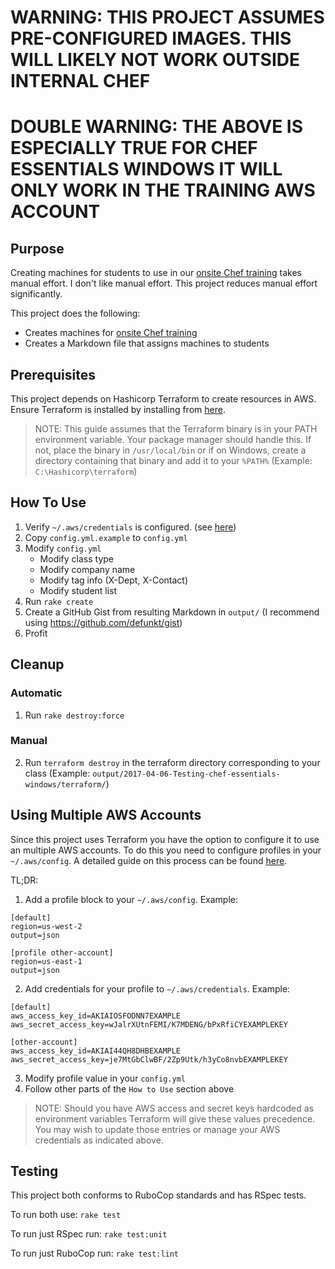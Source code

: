 # WARNING: THIS PROJECT ASSUMES PRE-CONFIGURED IMAGES. THIS WILL LIKELY NOT WORK OUTSIDE INTERNAL CHEF
# DOUBLE WARNING: THE ABOVE IS ESPECIALLY TRUE FOR CHEF ESSENTIALS WINDOWS IT WILL ONLY WORK IN THE TRAINING AWS ACCOUNT

## Purpose
Creating machines for students to use in our [onsite Chef training](https://training.chef.io/training/onsite.html) takes manual effort. I don't like manual effort. This project reduces manual effort significantly.

This project does the following:
  - Creates machines for [onsite Chef training](https://training.chef.io/training/onsite.html)
  - Creates a Markdown file that assigns machines to students

## Prerequisites

This project depends on Hashicorp Terraform to create resources in AWS. Ensure Terraform is installed by installing from [here](https://www.terraform.io/downloads.html).

> NOTE: This guide assumes that the Terraform binary is in your PATH environment variable. Your package manager should handle this. If not, place the binary in `/usr/local/bin` or if on Windows, create a directory containing that binary and add it to your `%PATH%` (Example: `C:\Hashicorp\terraform`)

## How To Use

1. Verify `~/.aws/credentials` is configured. (see [here](http://docs.aws.amazon.com/cli/latest/userguide/cli-chap-getting-started.html))
2. Copy `config.yml.example` to `config.yml`
3. Modify `config.yml`
    - Modify class type
    - Modify company name
    - Modify tag info (X-Dept, X-Contact)
    - Modify student list
3. Run `rake create`
4. Create a GitHub Gist from resulting Markdown in `output/` (I recommend using <https://github.com/defunkt/gist>)
5. Profit

## Cleanup

### Automatic
1. Run `rake destroy:force`

### Manual
2. Run `terraform destroy` in the terraform directory corresponding to your class (Example: `output/2017-04-06-Testing-chef-essentials-windows/terraform/`)

## Using Multiple AWS Accounts

Since this project uses Terraform you have the option to configure it to use an multiple AWS accounts. To do this you need to configure profiles in your `~/.aws/config`. A detailed guide on this process can be found [here](http://docs.aws.amazon.com/cli/latest/userguide/cli-chap-getting-started.html#cli-multiple-profiles).

TL;DR:
  1. Add a profile block to your `~/.aws/config`. Example:
  ```
  [default]
  region=us-west-2
  output=json

  [profile other-account]
  region=us-east-1
  output=json
  ```
  2. Add credentials for your profile to `~/.aws/credentials`. Example:
  ```
  [default]
  aws_access_key_id=AKIAIOSFODNN7EXAMPLE
  aws_secret_access_key=wJalrXUtnFEMI/K7MDENG/bPxRfiCYEXAMPLEKEY

  [other-account]
  aws_access_key_id=AKIAI44QH8DHBEXAMPLE
  aws_secret_access_key=je7MtGbClwBF/2Zp9Utk/h3yCo8nvbEXAMPLEKEY
  ```
  3. Modify profile value in your `config.yml`
  4. Follow other parts of the `How to Use` section above

> NOTE: Should you have AWS access and secret keys hardcoded as environment variables Terraform will give these values precedence. You may wish to update those entries or manage your AWS credentials as indicated above.

## Testing

This project both conforms to RuboCop standards and has RSpec tests.

To run both use: `rake test`

To run just RSpec run: `rake test:unit`

To run just RuboCop run: `rake test:lint`

